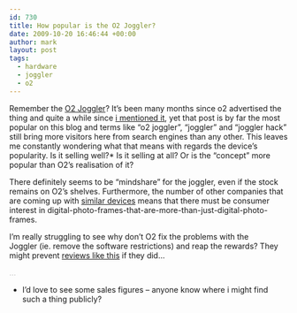 ```yaml
---
id: 730
title: How popular is the O2 Joggler?
date: 2009-10-20 16:46:44 +00:00
author: mark
layout: post
tags:
  - hardware
  - joggler
  - o2
---
```

Remember the [O2 Joggler](http://yourfamily.o2.co.uk/o2familyjoggler)? It&#8217;s been many months since o2 advertised the thing and quite a while since [i mentioned it](http://www.sallonoroff.co.uk/blog/2009/06/on-the-joggler/), yet that post is by far the most popular on this blog and terms like &#8220;o2 joggler&#8221;, &#8220;joggler&#8221; and &#8220;joggler hack&#8221; still bring more visitors here from search engines than any other. This leaves me constantly wondering what that means with regards the device&#8217;s popularity. Is it selling well?* Is it selling at all? Or is the &#8220;concept&#8221; more popular than O2&#8217;s realisation of it?

There definitely seems to be &#8220;mindshare&#8221; for the joggler, even if the stock remains on O2&#8217;s shelves. Furthermore, the number of other companies that are coming up with [similar devices](http://www.engadget.com/2009/09/17/hps-new-dreamscreens-pack-pandora-and-facebook-into-a-wireless/) means that there must be consumer interest in digital-photo-frames-that-are-more-than-just-digital-photo-frames.

I&#8217;m really struggling to see why don&#8217;t O2 fix the problems with the Joggler (ie. remove the software restrictions) and reap the rewards? They might prevent [reviews like this](http://www.techradar.com/reviews/pc-mac/handhelds-pdas/pdas-and-pocket-pcs/o2-joggler-633382/review) if they did&#8230;

<span style="color: #c0c0c0;">&#8230;</span>

* I&#8217;d love to see some sales figures &#8211; anyone know where i might find such a thing publicly?